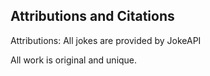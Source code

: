 ## Attributions and Citations ##
Attributions: All jokes are provided by JokeAPI
<p> All work is original and unique. </p>
